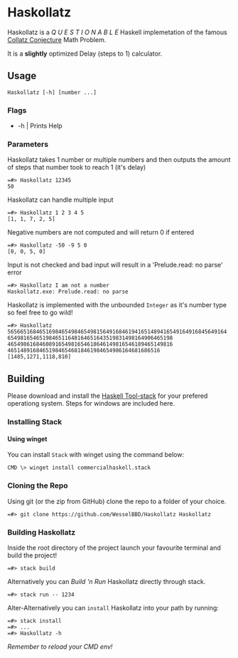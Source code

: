 # Haskollatz
Haskollatz is a *Q U E S T I O N A B L E* Haskell implemetation of the famous [Collatz Conjecture](https://en.wikipedia.org/wiki/Collatz_conjecture) Math Problem.

It is a **slightly** optimized Delay (steps to 1) calculator.

## Usage

`Haskollatz [-h] [number ...]`

### Flags

- -h | Prints Help

### Parameters

Haskollatz takes 1 number or multiple numbers and then outputs the amount of steps that number took to reach 1 (it's delay)

```
=#> Haskollatz 12345
50
```

Haskollatz can handle multiple input
```
=#> Haskollatz 1 2 3 4 5
[1, 1, 7, 2, 5]
```

Negative numbers are not computed and will return 0 if entered
```
=#> Haskollatz -50 -9 5 0
[0, 0, 5, 0]
```

Input is not checked and bad input will result in a 'Prelude.read: no parse' error
```
=#> Haskollatz I am not a number
Haskollatz.exe: Prelude.read: no parse
```

Haskollatz is implemented with the unbounded `Integer` as it's number type so feel free to go wild!
```
=#> Haskollatz 565665168465169846549846549815649168461941651489416549164916845649164 6549816546519846511648164651643519831498164906465198 4654986168460891654981654618646149816546189465149816 465148916846519846546818461984654986164681686516
[1485,1271,1118,810]
```

## Building

Please download and install the [Haskell Tool-stack](https://docs.haskellstack.org/en/stable/install_and_upgrade/) for your prefered operationg system.
Steps for windows are included here.

### Installing Stack
#### Using winget
You can install `Stack` with winget using the command below:
```
CMD \> winget install commercialhaskell.stack
```

### Cloning the Repo
Using git (or the zip from GitHub) clone the repo to a folder of your choice.
```
=#> git clone https://github.com/WesselBBD/Haskollatz Haskollatz
```

### Building Haskollatz
Inside the root directory of the project launch your favourite terminal and build the project!
```
=#> stack build
```

Alternatively you can *Build 'n Run* Haskollatz directly through stack.
```
=#> stack run -- 1234
```

Alter-Alternatively you can `install` Haskollatz into your path by running:
```
=#> stack install
=#> ...
=#> Haskollatz -h
```
*Remember to reload your CMD env!*


